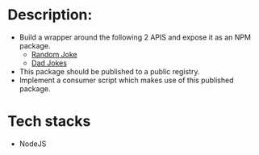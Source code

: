 # Description:

- Build a wrapper around the following 2 APIS and expose it as an NPM package.
    - [Random Joke](https://documenter.getpostman.com/view/8854915/Szf7znEe#86a5b520-e907-4eee-95fd-6dcdc24f8a83)
    - [Dad Jokes](https://documenter.getpostman.com/view/8854915/Szf7znEe#75bbf072-9b6e-4ed5-98c3-6f3d5678d96b)
- This package should be published to a public registry.
- Implement a consumer script which makes use of this published package.

# Tech stacks

- NodeJS